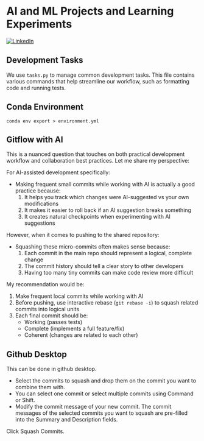 # AI and ML Projects and Learning Experiments

[![LinkedIn](https://img.shields.io/badge/LinkedIn-Connect-blue)](https://www.linkedin.com/in/mpazaryna/)

## Development Tasks

We use `tasks.py` to manage common development tasks. This file contains various commands that help streamline our workflow, such as formatting code and running tests.

## Conda Environment

```shell
conda env export > environment.yml
```

## Gitflow with AI

This is a nuanced question that touches on both practical development workflow and collaboration best practices. Let me share my perspective:

For AI-assisted development specifically:

- Making frequent small commits while working with AI is actually a good practice because:
  1. It helps you track which changes were AI-suggested vs your own modifications
  2. It makes it easier to roll back if an AI suggestion breaks something
  3. It creates natural checkpoints when experimenting with AI suggestions

However, when it comes to pushing to the shared repository:

- Squashing these micro-commits often makes sense because:
  1. Each commit in the main repo should represent a logical, complete change
  2. The commit history should tell a clear story to other developers
  3. Having too many tiny commits can make code review more difficult

My recommendation would be:

1. Make frequent local commits while working with AI
2. Before pushing, use interactive rebase (`git rebase -i`) to squash related commits into logical units
3. Each final commit should be:
   - Working (passes tests)
   - Complete (implements a full feature/fix)
   - Coherent (changes are related to each other)

## Github Desktop

This can be done in github desktop.

- Select the commits to squash and drop them on the commit you want to combine them with.
- You can select one commit or select multiple commits using Command or Shift.
- Modify the commit message of your new commit. The commit messages of the selected commits you want to squash are pre-filled into the Summary and Description fields.

Click Squash Commits.
